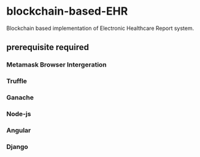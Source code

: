 # blockchain-based-EHR
Blockchain based implementation of Electronic Healthcare Report system.
## prerequisite required
### Metamask Browser Intergeration
### Truffle
### Ganache
### Node-js
### Angular
### Django

